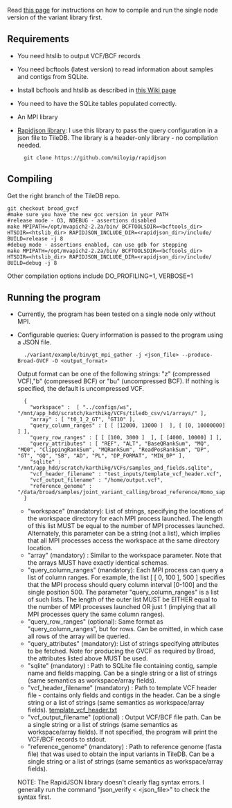 Read [this page](https://github.com/Intel-HSS/TileDB/wiki/Using-the-variant-specific-customizations) for instructions on how to compile and run the single node version of the variant library first.

## Requirements
* You need htslib to output VCF/BCF records
* You need bcftools (latest version) to read information about samples and contigs from SQLite.
* Install bcftools and htslib as described in [this Wiki page](https://github.com/kgururaj/bcftools/wiki/Using-bcftools-for-TileDB)
* You need to have the SQLite tables populated correctly.
* An MPI library
* [Rapidjson library](https://github.com/miloyip/rapidjson): I use this library to pass the query configuration in a json file to TileDB. The library is a header-only library - no compilation needed.

        git clone https://github.com/miloyip/rapidjson

## Compiling

Get the right branch of the TileDB repo.

    git checkout broad_gvcf
    #make sure you have the new gcc version in your PATH
    #release mode - O3, NDEBUG - assertions disabled
    make MPIPATH=/opt/mvapich2-2.2a/bin/ BCFTOOLSDIR=<bcftools_dir> HTSDIR=<htslib_dir> RAPIDJSON_INCLUDE_DIR=<rapidjson_dir>/include/ BUILD=release -j 8
    #debug mode - assertions enabled, can use gdb for stepping
    make MPIPATH=/opt/mvapich2-2.2a/bin/ BCFTOOLSDIR=<bcftools_dir> HTSDIR=<htslib_dir> RAPIDJSON_INCLUDE_DIR=<rapidjson_dir>/include/ BUILD=debug -j 8
    
Other compilation options include DO_PROFILING=1, VERBOSE=1


## Running the program
* Currently, the program has been tested on a single node only without MPI.
* Configurable queries: Query information is passed to the program using a JSON file. 
         
        ./variant/example/bin/gt_mpi_gather -j <json_file> --produce-Broad-GVCF -O <output_format>

  Output format can be one of the following strings: "z" (compressed VCF),"b" (compressed BCF) or "bu" (uncompressed BCF). If nothing is specified, the default is uncompressed VCF.

        {
          "workspace" :  [ "../configs/ws", "/mnt/app_hdd/scratch/karthikg/VCFs/tiledb_csv/v1/arrays/" ],
          "array" : [ "t0_1_2_GT", "GT10" ],
          "query_column_ranges" : [ [ [12000, 13000 ]  ], [ [0, 10000000] ] ],
          "query_row_ranges" : [ [ [100, 3000 ]  ], [ [4000, 10000] ] ],
          "query_attributes" : [ "REF", "ALT", "BaseQRankSum", "MQ", "MQ0", "ClippingRankSum", "MQRankSum", "ReadPosRankSum", "DP", "GT", "GQ", "SB", "AD", "PL", "DP_FORMAT", "MIN_DP" ],
          "sqlite" : "/mnt/app_hdd/scratch/karthikg/VCFs/samples_and_fields.sqlite",
          "vcf_header_filename" : "test_inputs/template_vcf_header.vcf",
          "vcf_output_filename" : "/home/output.vcf",
          "reference_genome" : "/data/broad/samples/joint_variant_calling/broad_reference/Homo_sapiens_assembly19.fasta"
        }

  * "workspace" (mandatory): List of strings, specifying the locations of the workspace directory for each MPI process launched. The length of this list MUST be equal to the number of MPI processes launched. Alternately, this parameter can be a string (not a list), which implies that all MPI processes access the workspace at the same directory location.
  * "array" (mandatory) : Similar to the workspace parameter. Note that the arrays MUST have exactly identical schemas.
  * "query_column_ranges" (mandatory): Each MPI process can query a list of column ranges. For example, the list \[ \[ 0, 100 \], 500 \] specifies that the MPI process should query column interval \[0-100\] and the single position 500. The parameter "query_column_ranges" is a list of such lists. The length of the outer list MUST be EITHER equal to the number of MPI processes launched OR just 1 (implying that all MPI processes query the same column ranges).
  * "query_row_ranges" (optional): Same format as "query_column_ranges", but for rows. Can be omitted, in which case all rows of the array will be queried.
  * "query_attributes" (mandatory): List of strings specifying attributes to be fetched. Note for producing the GVCF as required by Broad, the attributes listed above MUST be used.
  * "sqlite" (mandatory) : Path to SQLite file containing contig, sample name and fields mapping. Can be a single string or a list of strings (same semantics as workspace/array fields).
  * "vcf_header_filename" (mandatory) : Path to template VCF header file - contains only fields and contigs in the header. Can be a single string or a list of strings (same semantics as workspace/array fields). [template_vcf_header.txt](https://github.com/Intel-HSS/TileDB/files/14269/template_vcf_header.txt)
  * "vcf_output_filename" (optional) : Output VCF/BCF file path. Can be a single string or a list of strings (same semantics as workspace/array fields). If not specified, the program will print the VCF/BCF records to stdout.
  * "reference_genome" (mandatory) : Path to reference genome (fasta file) that was used to obtain the input variants in TileDB. Can be a single string or a list of strings (same semantics as workspace/array fields).

  NOTE: The RapidJSON library doesn't clearly flag syntax errors. I generally run the command "json_verify \< \<json_file\>" to check the syntax first.

